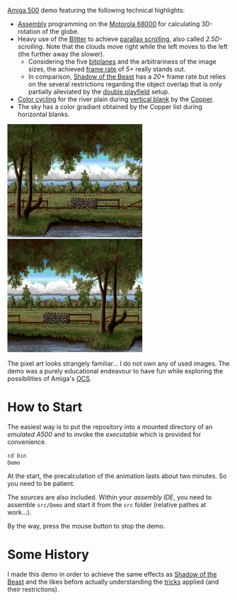 [Amiga 500](https://en.wikipedia.org/wiki/Amiga_500) demo featuring the following technical highlights:
* [Assembly](https://en.wikipedia.org/wiki/Assembly_language) programming on the [Motorola 68000](https://en.wikipedia.org/wiki/Motorola_68000) for calculating 3D-rotation of the globe.
* Heavy use of the [Blitter](https://en.wikipedia.org/wiki/Amiga_Original_Chip_Set#Blitter) to achieve [parallax scrolling](https://en.wikipedia.org/wiki/Parallax_scrolling), also called *2.5D-scrolling*. Note that the clouds move right while the left moves to the left (the further away the slower).
	* Considering the five [bitplanes](https://en.wiktionary.org/wiki/bitplane) and the arbitrariness of the image sizes, the achieved [frame rate](https://en.wikipedia.org/wiki/Frame_rate) of *5+* really stands out.
	* In comparison, [Shadow of the Beast](https://en.wikipedia.org/wiki/Shadow_of_the_Beast_(1989_video_game)) has a *20+* frame rate but relies on the several restrictions regarding the object overlap that is only partially alleviated by the [double playfield](https://en.wikipedia.org/wiki/Amiga_Original_Chip_Set#:~:text=dual%2dplayfield) setup.
* [Color cycling](https://en.wikipedia.org/wiki/Color_cycling) for the river plain during [vertical blank](https://en.wikipedia.org/wiki/Raster_interrupt) by the [Copper](https://en.wikipedia.org/wiki/Amiga_Original_Chip_Set#Copper).
* The sky has a color gradiant obtained by the Copper list during horizontal blanks.

![Splash1](splash1.png)
![Splash2](splash2.png)

The pixel art looks strangely familiar...  I do not own any of used images. The demo was a purely educational endeavour to have fun while exploring the possibilities of Amiga's [OCS](https://en.wikipedia.org/wiki/Amiga_Original_Chip_Set).

# How to Start
The easiest way is to put the repository into a mounted directory of an *emulated A500* and to invoke the *executable* which is provided for convenience.
```
cd bin
Demo
```

At the start, the precalculation of the animation lasts about two minutes. So you need to be patient.

The sources are also included. Within your *assembly IDE*, you need to assemble `src/Demo` and start it from the `src` folder (relative pathes at work...).

By the way, press the mouse button to stop the demo.

# Some History

I made this demo in order to achieve the same effects as [Shadow of the Beast](https://en.wikipedia.org/wiki/Shadow_of_the_Beast_(1989_video_game)) and the likes before actually understanding the [tricks](https://codetapper.com/amiga/sprite-tricks/shadow-of-the-beast/) applied (and their restrictions).
